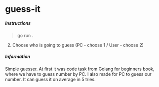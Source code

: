 # guess-it

##### Instructions
> go run .
2. Choose who is going to guess (PC - choose 1 / User - choose 2)

##### Information
Simple guesser. At first it was code task from Golang for beginners book, where we have to guess number by PC.
I also made for PC to guess our number. It can guess it on average in 5 tries.